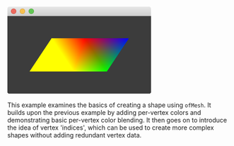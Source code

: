 ![screenshot](screenshot.png)

This example examines the basics of creating a shape using `ofMesh`. It builds upon the previous example by adding per-vertex colors and demonstrating basic per-vertex color blending. It then goes on to introduce the idea of vertex 'indices', which can be used to create more complex shapes without adding redundant vertex data.
